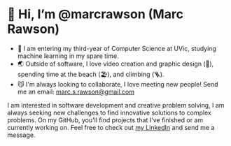 # 🦑 Hi, I’m @marcrawson (Marc Rawson)
- 🌱 I am entering my third-year of Computer Science at UVic, studying machine learning in my spare time.
- 🌏 Outside of software, I love video creation and graphic design (📸), spending time at the beach (🏖️), and climbing (🪜).
- 😼 I'm always looking to collaborate, I love meeting new people! Send me an email: marc.s.rawson@gmail.com

I am interested in software development and creative problem solving, I am always seeking new challenges to find innovative solutions to complex problems. On my GitHub, you'll find projects that I've finished or am currently working on. Feel free to check out [my LinkedIn](https://www.linkedin.com/in/marcrawson/) and send me a message.
